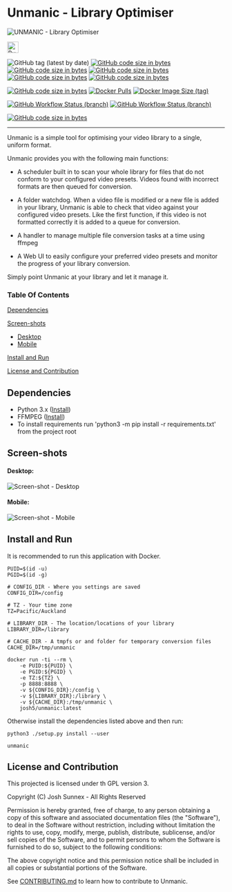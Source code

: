 Unmanic - Library Optimiser  
===========================

![UNMANIC - Library Optimiser](https://github.com/Josh5/unmanic/raw/master/logo.png)

<a href='https://ko-fi.com/I2I21F8E1' target='_blank'><img height='26' style='border:0px;height:26px;' src='https://cdn.ko-fi.com/cdn/kofi1.png?v=2' border='0' alt='Buy Me a Coffee at ko-fi.com' /></a>

![GitHub tag (latest by date)](https://img.shields.io/github/v/tag/josh5/unmanic?color=009dc7&label=latest%20release&logo=github&logoColor=%23403d3d&style=flat-square)
[![GitHub code size in bytes](https://img.shields.io/github/languages/code-size/josh5/unmanic?color=009dc7&logo=github&logoColor=%23403d3d&style=flat-square)]()
[![GitHub code size in bytes](https://img.shields.io/github/issues-raw/josh5/unmanic?color=009dc7&logo=github&logoColor=%23403d3d&style=flat-square)]()
[![GitHub code size in bytes](https://img.shields.io/github/issues-closed-raw/josh5/unmanic?color=009dc7&logo=github&logoColor=%23403d3d&style=flat-square)]()
[![GitHub code size in bytes](https://img.shields.io/github/issues-pr-raw/josh5/unmanic?color=009dc7&logo=github&logoColor=%23403d3d&style=flat-square)]()
[![GitHub code size in bytes](https://img.shields.io/github/issues-pr-closed-raw/josh5/unmanic?color=009dc7&logo=github&logoColor=%23403d3d&style=flat-square)]()


[![GitHub code size in bytes](https://img.shields.io/docker/stars/josh5/unmanic?color=009dc7&logo=docker&logoColor=%23403d3d&style=for-the-badge)](https://hub.docker.com/r/josh5/unmanic)
[![Docker Pulls](https://img.shields.io/docker/pulls/josh5/unmanic?color=009dc7&logo=docker&logoColor=%23403d3d&style=for-the-badge)](https://hub.docker.com/r/josh5/unmanic)
[![Docker Image Size (tag)](https://img.shields.io/docker/image-size/josh5/unmanic/latest?color=009dc7&label=docker%20image%20size&logo=docker&logoColor=%23403d3d&style=for-the-badge)](https://hub.docker.com/r/josh5/unmanic)




[![GitHub Workflow Status (branch)](https://img.shields.io/github/workflow/status/josh5/unmanic/Python%20Lint%20&%20Run%20Unit%20Tests/master?label=Unit%20Tests&logo=github&logoColor=%23403d3d&style=flat-square)](https://github.com/Josh5/unmanic/actions?query=workflow%3A%22Python+Lint+%26+Run+Unit+Tests%22+branch%3Amaster)
[![GitHub Workflow Status (branch)](https://img.shields.io/github/workflow/status/josh5/unmanic/Build%20All%20Packages%20CI/master?label=Package%20Build&logo=github&logoColor=%23403d3d&style=flat-square)](https://github.com/Josh5/unmanic/actions?query=workflow%3A%22Build+All+Packages+CI%22+branch%3Amaster)

[![GitHub code size in bytes](https://img.shields.io/github/license/josh5/unmanic?color=009dc7&style=flat-square)]()

---

Unmanic is a simple tool for optimising your video library to a single, uniform format. 

Unmanic provides you with the following main functions:

 - A scheduler built in to scan your whole library for files that do not conform to your configured video presets. Videos found with incorrect formats are then queued for conversion.

 - A folder watchdog. When a video file is modified or a new file is added in your library, Unmanic is able to check that video against your configured video presets. Like the first function, if this video is not formatted correctly it is added to a queue for conversion.

 - A handler to manage multiple file conversion tasks at a time using ffmpeg

 - A Web UI to easily configure your preferred video presets and monitor the progress of your library conversion.

Simply point Unmanic at your library and let it manage it.

### Table Of Contents

[Dependencies](#dependencies)

[Screen-shots](#screen-shots)
  * [Desktop](#desktop)
  * [Mobile](#mobile)

[Install and Run](#install-and-run)

[License and Contribution](#license-and-contribution)


## Dependencies

 - Python 3.x ([Install](https://www.python.org/downloads/))
 - FFMPEG ([Install](https://www.ffmpeg.org/))
 - To install requirements run 'python3 -m pip install -r requirements.txt' from the project root

## Screen-shots

#### Desktop:

![Screen-shot - Desktop](docs/images/dashboard-1.png)

#### Mobile:

![Screen-shot - Mobile](docs/images/dashboard-mobile-1.png)


## Install and Run

It is recommended to run this application with Docker. 

```
PUID=$(id -u)
PGID=$(id -g)

# CONFIG_DIR - Where you settings are saved
CONFIG_DIR=/config

# TZ - Your time zone
TZ=Pacific/Auckland

# LIBRARY_DIR - The location/locations of your library
LIBRARY_DIR=/library

# CACHE_DIR - A tmpfs or and folder for temporary conversion files
CACHE_DIR=/tmp/unmanic

docker run -ti --rm \
    -e PUID:${PUID} \
    -e PGID:${PGID} \
    -e TZ:${TZ} \
    -p 8888:8888 \
    -v ${CONFIG_DIR}:/config \
    -v ${LIBRARY_DIR}:/library \
    -v ${CACHE_DIR}:/tmp/unmanic \
    josh5/unmanic:latest
```

Otherwise install the dependencies listed above and then run:

```
python3 ./setup.py install --user

unmanic
```

## License and Contribution

This projected is licensed under th GPL version 3. 

Copyright (C) Josh Sunnex - All Rights Reserved

Permission is hereby granted, free of charge, to any person obtaining a copy
of this software and associated documentation files (the "Software"), to deal
in the Software without restriction, including without limitation the rights
to use, copy, modify, merge, publish, distribute, sublicense, and/or sell
copies of the Software, and to permit persons to whom the Software is
furnished to do so, subject to the following conditions:
 
The above copyright notice and this permission notice shall be included in all
copies or substantial portions of the Software.

See [CONTRIBUTING.md](docs/CONTRIBUTING.md) to learn how to contribute to Unmanic.
